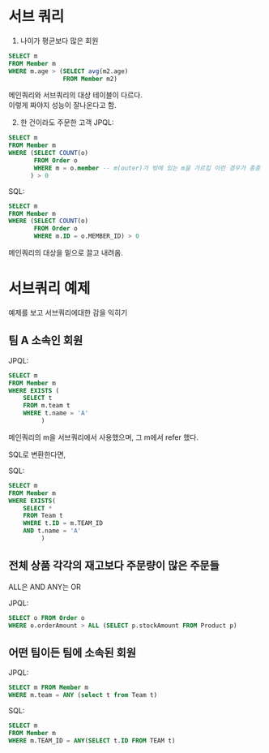 # 서브 쿼리

1. 나이가 평균보다 많은 회원

```sql
SELECT m
FROM Member m
WHERE m.age > (SELECT avg(m2.age)
               FROM Member m2)
```

메인쿼리와 서브쿼리의 대상 테이블이 다르다.    
이렇게 짜야지 성능이 잘나온다고 함.

2. 한 건이라도 주문한 고객
   JPQL:

```sql
SELECT m
FROM Member m
WHERE (SELECT COUNT(o)
       FROM Order o
       WHERE m = o.member -- m(outer)가 밖에 있는 m을 가르킴 이런 경우가 종종 있음.
      ) > 0
```

SQL:

```sql
SELECT m
FROM Member m
WHERE (SELECT COUNT(o)
       FROM Order o
       WHERE m.ID = o.MEMBER_ID) > 0
```

메인쿼리의 대상을 밑으로 끌고 내려옴.

# 서브쿼리 예제

예제를 보고 서브쿼리에대한 감을 익히기

## 팀 A 소속인 회원

JPQL:
```sql
SELECT m
FROM Member m
WHERE EXISTS (
    SELECT t
    FROM m.team t
    WHERE t.name = 'A'
         )
```

메인쿼리의 m을 서브쿼리에서 사용했으며, 그 m에서 refer 했다.

SQL로 변환한다면,

SQL:
```sql
SELECT m
FROM Member m
WHERE EXISTS(
    SELECT *
    FROM Team t
    WHERE t.ID = m.TEAM_ID
    AND t.name = 'A'
         )
```

## 전체 상품 각각의 재고보다 주문량이 많은 주문들

ALL은 AND
ANY는 OR

JPQL:
```sql
SELECT o FROM Order o
WHERE o.orderAmount > ALL (SELECT p.stockAmount FROM Product p)
```

## 어떤 팀이든 팀에 소속된 회원

JPQL:
```sql
SELECT m FROM Member m
WHERE m.team = ANY (select t from Team t)
```

SQL:
```sql
SELECT m
FROM Member m
WHERE m.TEAM_ID = ANY(SELECT t.ID FROM TEAM t)
```